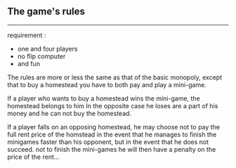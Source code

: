## The game's rules
___
  requirement :
  - one and four players
  - no flip computer
  - and fun

The rules are more or less the same as that of the basic monopoly, except that to buy a homestead you have to both pay and play a mini-game.

If a player who wants to buy a homestead wins the mini-game, the homestead belongs to him
In the opposite case he loses are a part of his money and he can not buy the homestead.

If a player falls on an opposing homestead, he may choose not to pay the full rent price of the homstead in the event that he manages to finish the minigames faster than his opponent, but in the event that he does not succeed. not to finish the mini-games he will then have a penalty on the price of the rent...
